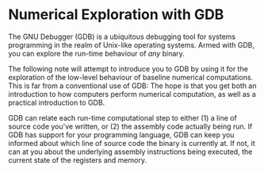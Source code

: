# Numerical Exploration with GDB

The GNU Debugger (GDB) is a ubiquitous debugging tool for systems programming
in the realm of Unix-like operating systems. Armed with GDB, you can explore
the run-time behaviour of _any_ binary.

The following note will attempt to introduce you to GDB by using it for the
exploration of the low-level behaviour of baseline numerical computations. This
is far from a conventional use of GDB: The hope is that you get both an
introduction to how computers perform numerical computation, as well as a
practical introduction to GDB.

GDB can relate each run-time computational step to either (1) a line of source
code you've written, or (2) the assembly code actually being run. If GDB has
support for your programming language, GDB can keep you informed about which
line of source code the binary is currently at. If not, it can at you about the
underlying assembly instructions being executed, the current state of the
registers and memory.
